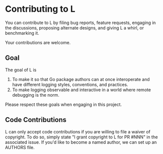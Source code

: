 # Contributing to L

You can contribute to L by filing bug reports, feature requests, engaging 
in the discussions, proposing alternate designs, and giving L a whirl, or
benchmarking it.

Your contributions are welcome.

## Goal

The goal of L is 
1. To make it so that Go package authors can at once interoperate
and have different logging styles, conventions, and practices.
1. To make logging observable and interactive in a world where 
remote debugging is the norm.

Please respect these goals when engaging in this project.  

## Code Contributions

L can only accept code contributions if you are willing to file a waiver
of copyright.  To do so, simply state "I grant copyright to L for PR #NNN"
in the associated issue.  If you'd like to become a named author, we can
set up an AUTHORS file.

